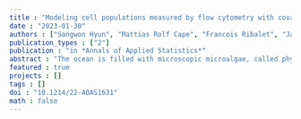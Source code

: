 ```yaml
---
title : "Modeling cell populations measured by flow cytometry with covariates using sparse mixture of regressions"
date : "2023-01-30"
authors : ["Sangwon Hyun", "Mattias Rolf Cape", "Francois Ribalet", "Jacob Bien"]
publication_types : ["2"]
publication : "in *Annals of Applied Statistics*"
abstract : "The ocean is filled with microscopic microalgae, called phytoplankton, which together are responsible for as much photosynthesis as all plants on land combined. Our ability to predict their response to the warming ocean relies on understanding how the dynamics of phytoplankton populations is influenced by changes in environmental conditions. One powerful technique to study the dynamics of phytoplankton is flow cytometry which measures the optical properties of thousands of individual cells per second. Today, oceanographers are able to collect flow cytometry data in real time onboard a moving ship, providing them with fine-scale resolution of the distribution of phytoplankton across thousands of kilometers. One of the current challenges is to understand how these small- and large-scale variations relate to environmental conditions, such as nutrient availability, temperature, light and ocean currents. In this paper we propose a novel sparse mixture of multivariate regressions model to estimate the time-varying phytoplankton subpopulations while simultaneously identifying the specific environmental covariates that are predictive of the observed changes to these subpopulations. We demonstrate the usefulness and interpretability of the approach using both synthetic data and real observations collected on an oceanographic cruise conducted in the northeast Pacific in the spring of 2017."
featured : true
projects : []
tags : []
doi : "10.1214/22-AOAS1631"
math : false
---
```

